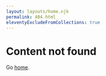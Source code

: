 ```yaml
---
layout: layouts/home.njk
permalink: 404.html
eleventyExcludeFromCollections: true
---
```


<div class="content panel padded">
  <h1>Content not found</h1>

Go <a href="/">home</a>.

</div>

<!--

Read more: https://www.11ty.dev/docs/quicktips/not-found/

This will work for both GitHub pages and Netlify:

* https://help.github.com/articles/creating-a-custom-404-page-for-your-github-pages-site/
* https://www.netlify.com/docs/redirects/#custom-404

-->
